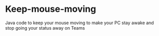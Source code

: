# Keep-mouse-moving
Java code to keep your mouse moving to make your PC stay awake and stop going your status away on Teams
